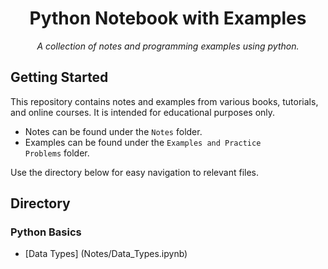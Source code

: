 <h1 align="center">Python Notebook with Examples</h1>
<p align="center"><i>A collection of notes and programming examples using python.</i></p>

## Getting Started
This repository contains notes and examples from various books, tutorials, and online courses. It is intended for educational purposes only.
- Notes can be found under the <code>Notes</code> folder.
- Examples can be found under the <code>Examples and Practice Problems</code> folder.

Use the directory below for easy navigation to relevant files.

## Directory
### Python Basics
- [Data Types] (Notes/Data_Types.ipynb)
